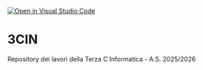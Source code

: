 [![Open in Visual Studio Code](https://classroom.github.com/assets/open-in-vscode-2e0aaae1b6195c2367325f4f02e2d04e9abb55f0b24a779b69b11b9e10269abc.svg)](https://classroom.github.com/online_ide?assignment_repo_id=21353699&assignment_repo_type=AssignmentRepo)
# 3CIN
Repository dei lavori della Terza C Informatica - A.S. 2025/2026
